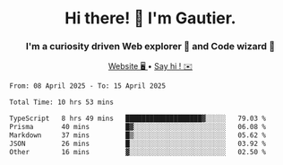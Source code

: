 <h1 align="center">Hi there! 👋 I'm Gautier.</h1>
<h3 align="center">I'm a curiosity driven Web explorer 🚀 and Code wizard 🧙</h3>

<p align="center">
  <a href="https://xisabla.github.io/">Website 🖥️ </a> •
  <a href="mailto:xisabla.dev@gmail.com">Say hi ! ✉️</a>
</p>

<!--START_SECTION:waka-->

```txt
From: 08 April 2025 - To: 15 April 2025

Total Time: 10 hrs 53 mins

TypeScript   8 hrs 49 mins   ███████████████████▓░░░░░   79.03 %
Prisma       40 mins         █▓░░░░░░░░░░░░░░░░░░░░░░░   06.08 %
Markdown     37 mins         █▒░░░░░░░░░░░░░░░░░░░░░░░   05.62 %
JSON         26 mins         █░░░░░░░░░░░░░░░░░░░░░░░░   03.92 %
Other        16 mins         ▓░░░░░░░░░░░░░░░░░░░░░░░░   02.50 %
```

<!--END_SECTION:waka-->
